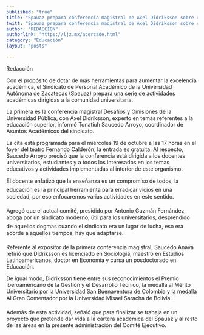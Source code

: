 ```yaml
---
published: "true"
title: "Spauaz prepara conferencia magistral de Axel Didriksson sobre educación"
twitt: "Spauaz prepara conferencia magistral de Axel Didriksson sobre educación"
author: "REDACCION"
authorlink: "https://ljz.mx/acercade.html"
category: "Educación"
layout: "posts"

---
```



  Redacción



  Con el propósito de dotar de más herramientas para aumentar la excelencia académica, el Sindicato de Personal Académico de la Universidad Autónoma de Zacatecas (Spauaz) prepara una serie de actividades académicas dirigidas a la comunidad universitaria.



  La primera es la conferencia magistral Desafíos y Omisiones de la Universidad Pública, con Axel Didriksson, experto en temas referentes a la educación superior, informó Tonatiuh Saucedo Arroyo, coordinador de Asuntos Académicos del sindicato.



  La cita está programada para el miércoles 19 de octubre a las 17 horas en el foyer del teatro Fernando Calderón, la entrada es gratuita. Al respecto, Saucedo Arroyo precisó que la conferencia está dirigida a los docentes universitarios, estudiantes y a todos los interesados en los temas educativos y actividades implementadas al interior de este organismo.



  El docente enfatizó que la enseñanza es un compromiso de todos, la educación es la principal herramienta para erradicar vicios en una sociedad, por eso enfocaremos varias actividades en este sentido.



  Agregó que el actual comité, presidido por Antonio Guzmán Fernández, aboga por un sindicato moderno, útil para los universitarios, desprendido de aquellos dogmas cuando el sindicato era un lugar de lucha, eso era acorde a aquellos tiempos, hay que adaptarse.



  Referente al expositor de la primera conferencia magistral, Saucedo Anaya refirió que Didriksson es licenciado en Sociología, maestro en Estudios Latinoamericanos, doctor en Economía y cursa un posdoctorado en Educación.



  De igual modo, Didriksson tiene entre sus reconocimientos el Premio Iberoamericano de la Gestión y el Desarrollo Técnico, la medalla al Mérito Universitario por la Universidad San Buenaventura de Colombia y la medalla Al Gran Comentador por la Universidad Misael Saracha de Bolivia.



  Además de esta actividad, señaló que para finalizar se trabaja en un proyecto que pretende dar vida a la cartera académica del Spauaz y al resto de las áreas en la presente administración del Comité Ejecutivo.



   

